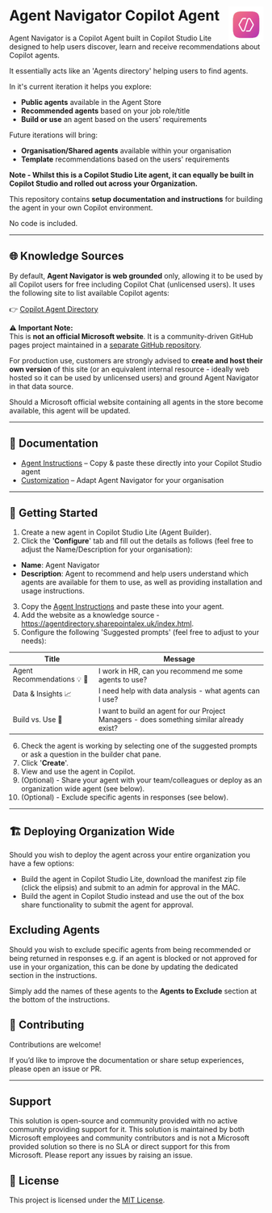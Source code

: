 # Agent Navigator Copilot Agent <img align="right" src="icon.png" alt="Agent Navigator logo" width="70">

Agent Navigator is a Copilot Agent built in Copilot Studio Lite designed to help users discover, learn and receive recommendations about Copilot agents. 

It essentially acts like an 'Agents directory' helping users to find agents. 

In it's current iteration it helps you explore:
- **Public agents** available in the Agent Store
- **Recommended agents** based on your job role/title
- **Build or use** an agent based on the users' requirements

Future iterations will bring:
- **Organisation/Shared agents** available within your organisation
- **Template** recommendations based on the users' requirements

**Note - Whilst this is a Copilot Studio Lite agent, it can equally be built in Copilot Studio and rolled out across your Organization.**

This repository contains **setup documentation and instructions** for building the agent in your own Copilot environment.  

No code is included.

---

## 🌐 Knowledge Sources

By default, **Agent Navigator is web grounded** only, allowing it to be used by all Copilot users for free including Copilot Chat (unlicensed users). 
It uses the following site to list available Copilot agents:

👉 [Copilot Agent Directory](https://agentdirectory.sharepointalex.uk/index.html)

⚠️ **Important Note:**  
This is **not an official Microsoft website**. It is a community-driven GitHub pages project maintained in a [separate GitHub repository](https://github.com/alexc-msft/copilot-agent-directory).  

For production use, customers are strongly advised to **create and host their own version** of this site (or an equivalent internal resource - ideally web hosted so it can be used by unlicensed users) and ground Agent Navigator in that data source. 

Should a Microsoft official website containing all agents in the store become available, this agent will be updated.

---

## 📖 Documentation

- [Agent Instructions](docs/Instructions.md) – Copy & paste these directly into your Copilot Studio agent
- [Customization](docs/customization.md) – Adapt Agent Navigator for your organisation

---

## 🚀 Getting Started

1. Create a new agent in Copilot Studio Lite (Agent Builder).
2. Click the '**Configure**' tab and fill out the details as follows (feel free to adjust the Name/Description for your organisation):

- **Name**: Agent Navigator
- **Description**: Agent to recommend and help users understand which agents are available for them to use, as well as providing installation and usage instructions.

3. Copy the [Agent Instructions](docs/instructions.md) and paste these into your agent.
4. Add the website as a knowledge source - https://agentdirectory.sharepointalex.uk/index.html.
5. Configure the following 'Suggested prompts' (feel free to adjust to your needs):

| Title | Message |
|----------|----------|
| Agent Recommendations 💡 👥   | I work in HR, can you recommend me some agents to use?  |
| Data & Insights 📈   | I need help with data analysis - what agents can I use?   |
| Build vs. Use 🧭    | I want to build an agent for our Project Managers - does something similar already exist?   |

6. Check the agent is working by selecting one of the suggested prompts or ask a question in the builder chat pane.
7. Click '**Create**'.
8. View and use the agent in Copilot.
9. (Optional) - Share your agent with your team/colleagues or deploy as an organization wide agent (see below).
10. (Optional) - Exclude specific agents in responses (see below). 

---

## 🏗️ Deploying Organization Wide

Should you wish to deploy the agent across your entire organization you have a few options:

- Build the agent in Copilot Studio Lite, download the manifest zip file (click the elipsis) and submit to an admin for approval in the MAC.
- Build the agent in Copilot Studio instead and use the out of the box share functionality to submit the agent for approval.

## Excluding Agents

Should you wish to exclude specific agents from being recommended or being returned in responses e.g. if an agent is blocked or not approved for use in your organization, this can be done by updating the dedicated section in the instructions. 

Simply add the names of these agents to the **Agents to Exclude** section at the bottom of the instructions.

## 🤝 Contributing

Contributions are welcome!  

If you’d like to improve the documentation or share setup experiences, please open an issue or PR.

---

## Support

This solution is open-source and community provided with no active community providing support for it. This solution is maintained by both Microsoft employees and community contributors and is not a Microsoft provided solution so there is no SLA or direct support for this from Microsoft. Please report any issues by raising an issue.

## 📜 License

This project is licensed under the [MIT License](LICENSE).

